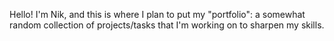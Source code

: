 Hello! I'm Nik, and this is where I plan to put my "portfolio": 
a somewhat random collection of projects/tasks that I'm working on to sharpen my skills.

<!---
NMangi1/NMangi1 is a ✨ special ✨ repository because its `README.md` (this file) appears on your GitHub profile.
You can click the Preview link to take a look at your changes.
--->
